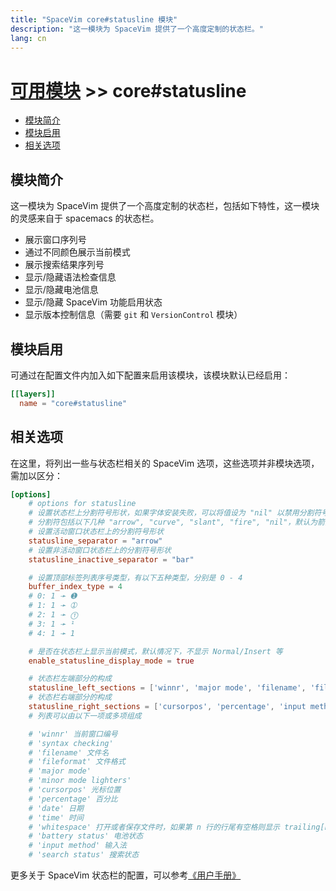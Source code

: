 ```yaml
---
title: "SpaceVim core#statusline 模块"
description: "这一模块为 SpaceVim 提供了一个高度定制的状态栏。"
lang: cn
---
```


# [可用模块](../) >> core#statusline

<!-- vim-markdown-toc GFM -->

- [模块简介](#模块简介)
- [模块启用](#模块启用)
- [相关选项](#相关选项)

<!-- vim-markdown-toc -->

## 模块简介

这一模块为 SpaceVim 提供了一个高度定制的状态栏，包括如下特性，这一模块的灵感来自于 spacemacs 的状态栏。

- 展示窗口序列号
- 通过不同颜色展示当前模式
- 展示搜索结果序列号
- 显示/隐藏语法检查信息
- 显示/隐藏电池信息
- 显示/隐藏 SpaceVim 功能启用状态
- 显示版本控制信息（需要 `git` 和 `VersionControl` 模块）


## 模块启用

可通过在配置文件内加入如下配置来启用该模块，该模块默认已经启用：

```toml
[[layers]]
  name = "core#statusline"
```

## 相关选项

在这里，将列出一些与状态栏相关的 SpaceVim 选项，这些选项并非模块选项，需加以区分：

```toml
[options]
    # options for statusline
    # 设置状态栏上分割符号形状，如果字体安装失败，可以将值设为 "nil" 以禁用分割符号，
    # 分割符包括以下几种 "arrow", "curve", "slant", "fire", "nil"，默认为箭头 "arrow"
    # 设置活动窗口状态栏上的分割符号形状
    statusline_separator = "arrow"
    # 设置非活动窗口状态栏上的分割符号形状
    statusline_inactive_separator = "bar"

    # 设置顶部标签列表序号类型，有以下五种类型，分别是 0 - 4
    buffer_index_type = 4
    # 0: 1 ➛ ➊
    # 1: 1 ➛ ➀
    # 2: 1 ➛ ⓵
    # 3: 1 ➛ ¹
    # 4: 1 ➛ 1

    # 是否在状态栏上显示当前模式，默认情况下，不显示 Normal/Insert 等
    enable_statusline_display_mode = true

    # 状态栏左端部分的构成
    statusline_left_sections = ['winnr', 'major mode', 'filename', 'fileformat', 'minor mode lighters', 'version control info', 'search status']
    # 状态栏右端部分的构成
    statusline_right_sections = ['cursorpos', 'percentage', 'input method', 'date', 'time']
    # 列表可以由以下一项或多项组成

    # 'winnr' 当前窗口编号
    # 'syntax checking'
    # 'filename' 文件名
    # 'fileformat' 文件格式
    # 'major mode'
    # 'minor mode lighters'
    # 'cursorpos' 光标位置
    # 'percentage' 百分比
    # 'date' 日期
    # 'time' 时间
    # 'whitespace' 打开或者保存文件时，如果第 n 行的行尾有空格则显示 trailing[n]，并不能实时显示出行尾有空格的行号。
    # 'battery status' 电池状态
    # 'input method' 输入法
    # 'search status' 搜索状态
```

更多关于 SpaceVim 状态栏的配置，可以参考[《用户手册》](../../../documentation/#状态栏)
